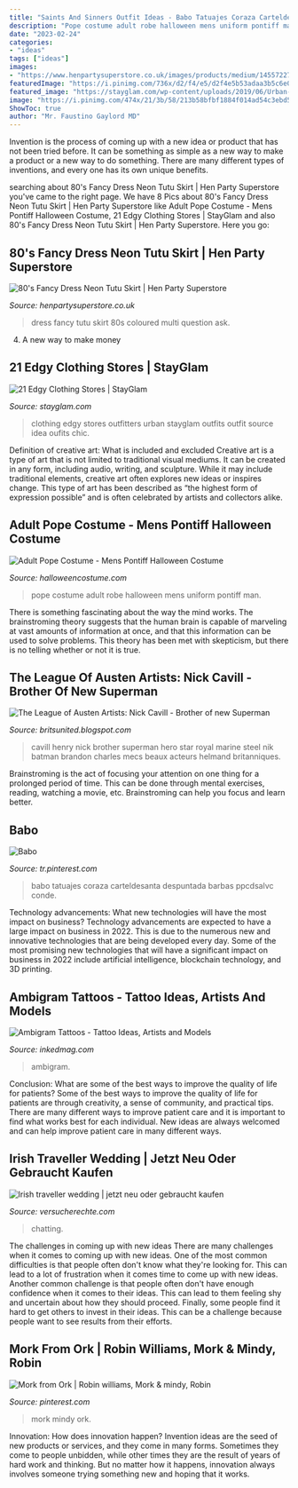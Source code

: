 ```yaml
---
title: "Saints And Sinners Outfit Ideas - Babo Tatuajes Coraza Carteldesanta Despuntada Barbas Ppcdsalvc Conde"
description: "Pope costume adult robe halloween mens uniform pontiff man"
date: "2023-02-24"
categories:
- "ideas"
tags: ["ideas"]
images:
- "https://www.henpartysuperstore.co.uk/images/products/medium/1455722782-40521300.jpg"
featuredImage: "https://i.pinimg.com/736x/d2/f4/e5/d2f4e5b53adaa3b5c6e09096759d92bb--dashboards.jpg"
featured_image: "https://stayglam.com/wp-content/uploads/2019/06/Urban-Outfitters.jpg"
image: "https://i.pinimg.com/474x/21/3b/58/213b58bfbf1884f014ad54c3ebd5afcc--kat-brown.jpg"
ShowToc: true
author: "Mr. Faustino Gaylord MD"
---
```



Invention is the process of coming up with a new idea or product that has not been tried before. It can be something as simple as a new way to make a product or a new way to do something. There are many different types of inventions, and every one has its own unique benefits.

	

		
searching about 80&#039;s Fancy Dress Neon Tutu Skirt | Hen Party Superstore you've came to the right page. We have 8 Pics about 80&#039;s Fancy Dress Neon Tutu Skirt | Hen Party Superstore like Adult Pope Costume - Mens Pontiff Halloween Costume, 21 Edgy Clothing Stores | StayGlam and also 80&#039;s Fancy Dress Neon Tutu Skirt | Hen Party Superstore. Here you go:
		
    
## 80&#039;s Fancy Dress Neon Tutu Skirt | Hen Party Superstore

<img loading=lazy src="https://www.henpartysuperstore.co.uk/images/products/medium/1455722782-40521300.jpg" onerror="this.onerror=null;this.src='https://tse2.mm.bing.net/th?id=OIP.FD_4Uz_-Gq8WrfJKGaMNbQHaJ3&amp;pid=15.1';" alt="80&#039;s Fancy Dress Neon Tutu Skirt | Hen Party Superstore">

_Source: henpartysuperstore.co.uk_

>dress fancy tutu skirt 80s coloured multi question ask. 

	

4. A new way to make money 

    
## 21 Edgy Clothing Stores | StayGlam

<img loading=lazy src="https://stayglam.com/wp-content/uploads/2019/06/Urban-Outfitters.jpg" onerror="this.onerror=null;this.src='https://tse4.mm.bing.net/th?id=OIP.1e6TgrEO1s95WX_QrBp3mwHaJQ&amp;pid=15.1';" alt="21 Edgy Clothing Stores | StayGlam">

_Source: stayglam.com_

>clothing edgy stores outfitters urban stayglam outfits outfit source idea oufits chic. 

	

Definition of creative art: What is included and excluded
Creative art is a type of art that is not limited to traditional visual mediums. It can be created in any form, including audio, writing, and sculpture. While it may include traditional elements, creative art often explores new ideas or inspires change. This type of art has been described as “the highest form of expression possible” and is often celebrated by artists and collectors alike.

    
## Adult Pope Costume - Mens Pontiff Halloween Costume

<img loading=lazy src="http://images.halloweencostume.com/products/4582/1-1/adult-pope-costume.jpg" onerror="this.onerror=null;this.src='https://tse1.mm.bing.net/th?id=OIP.fYFir5ujhaH0w8rAi471kwHaKl&amp;pid=15.1';" alt="Adult Pope Costume - Mens Pontiff Halloween Costume">

_Source: halloweencostume.com_

>pope costume adult robe halloween mens uniform pontiff man. 

	

There is something fascinating about the way the mind works. The brainstroming theory suggests that the human brain is capable of marveling at vast amounts of information at once, and that this information can be used to solve problems. This theory has been met with skepticism, but there is no telling whether or not it is true.

    
## The League Of Austen Artists: Nick Cavill - Brother Of New Superman

<img loading=lazy src="http://1.bp.blogspot.com/-gGQS-9EfdwQ/Tnfz4NUSLRI/AAAAAAAABno/KGCtxfLfcz0/s320/brother.jpg" onerror="this.onerror=null;this.src='https://tse3.mm.bing.net/th?id=OIP.33uP62TcpK1SI1Qrq8NVMgAAAA&amp;pid=15.1';" alt="The League of Austen Artists: Nick Cavill - Brother of new Superman">

_Source: britsunited.blogspot.com_

>cavill henry nick brother superman hero star royal marine steel nik batman brandon charles mecs beaux acteurs helmand britanniques. 

	

Brainstroming is the act of focusing your attention on one thing for a prolonged period of time. This can be done through mental exercises, reading, watching a movie, etc. Brainstroming can help you focus and learn better.

    
## Babo

<img loading=lazy src="https://i.pinimg.com/474x/21/3b/58/213b58bfbf1884f014ad54c3ebd5afcc--kat-brown.jpg" onerror="this.onerror=null;this.src='https://tse1.mm.bing.net/th?id=OIP.FVQJxEkOW4mYygHkfnfCagAAAA&amp;pid=15.1';" alt="Babo">

_Source: tr.pinterest.com_

>babo tatuajes coraza carteldesanta despuntada barbas ppcdsalvc conde. 

	

Technology advancements: What new technologies will have the most impact on business?
Technology advancements are expected to have a large impact on business in 2022. This is due to the numerous new and innovative technologies that are being developed every day. Some of the most promising new technologies that will have a significant impact on business in 2022 include artificial intelligence, blockchain technology, and 3D printing.

    
## Ambigram Tattoos - Tattoo Ideas, Artists And Models

<img loading=lazy src="https://www.inkedmag.com/.image/c_limit%2Ccs_srgb%2Cfl_progressive%2Cq_auto:good%2Cw_700/MTYxMjA3MDU3OTQzMzczNzg4/familyforever.jpg" onerror="this.onerror=null;this.src='https://tse2.mm.bing.net/th?id=OIP.vfXL3sDhYDq4dMrmtiR3cAHaHa&amp;pid=15.1';" alt="Ambigram Tattoos - Tattoo Ideas, Artists and Models">

_Source: inkedmag.com_

>ambigram. 

	

Conclusion: What are some of the best ways to improve the quality of life for patients?
Some of the best ways to improve the quality of life for patients are through creativity, a sense of community, and practical tips. There are many different ways to improve patient care and it is important to find what works best for each individual. New ideas are always welcomed and can help improve patient care in many different ways.

    
## Irish Traveller Wedding | Jetzt Neu Oder Gebraucht Kaufen

<img loading=lazy src="https://versucherechte.com/bflw/Li1lMcGSyAOkQftJNi4jnAAAAA.jpg" onerror="this.onerror=null;this.src='https://tse2.mm.bing.net/th?id=OIP.3Xnjs2pU9TGUW9HCIxyPYwAAAA&amp;pid=15.1';" alt="Irish traveller wedding | jetzt neu oder gebraucht kaufen">

_Source: versucherechte.com_

>chatting. 

	

The challenges in coming up with new ideas
There are many challenges when it comes to coming up with new ideas. One of the most common difficulties is that people often don't know what they're looking for. This can lead to a lot of frustration when it comes time to come up with new ideas. Another common challenge is that people often don't have enough confidence when it comes to their ideas. This can lead to them feeling shy and uncertain about how they should proceed. Finally, some people find it hard to get others to invest in their ideas. This can be a challenge because people want to see results from their efforts.

    
## Mork From Ork | Robin Williams, Mork &amp; Mindy, Robin

<img loading=lazy src="https://i.pinimg.com/736x/d2/f4/e5/d2f4e5b53adaa3b5c6e09096759d92bb--dashboards.jpg" onerror="this.onerror=null;this.src='https://tse2.mm.bing.net/th?id=OIP.JySJPojQaZk2qT4tLDfRnQHaJQ&amp;pid=15.1';" alt="Mork from Ork | Robin williams, Mork &amp; mindy, Robin">

_Source: pinterest.com_

>mork mindy ork. 

	

Innovation: How does innovation happen?
Invention ideas are the seed of new products or services, and they come in many forms. Sometimes they come to people unbidden, while other times they are the result of years of hard work and thinking. But no matter how it happens, innovation always involves someone trying something new and hoping that it works.

